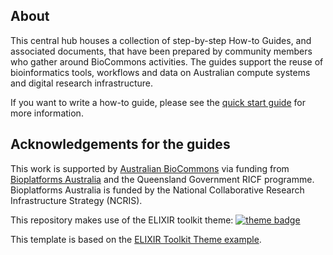 ## About
This central hub houses a collection of step-by-step How-to Guides, and associated documents, that have been prepared by community members who gather around BioCommons activities. The guides support the reuse of bioinformatics tools, workflows and data on Australian compute systems and digital research infrastructure.

If you want to write a how-to guide, please see the [quick start guide](https://australianbiocommons.github.io/how-to-guide-template/) for more information.  


## Acknowledgements for the guides

This work is supported by [Australian BioCommons](https://www.biocommons.org.au/) via funding from [Bioplatforms Australia](https://bioplatforms.com/) and the Queensland Government RICF programme. Bioplatforms Australia is funded by the National Collaborative Research Infrastructure Strategy (NCRIS).

This repository makes use of the ELIXIR toolkit theme: [![theme badge](https://img.shields.io/badge/ELIXIR%20toolkit%20theme-jekyll-blue?color=0d6efd)](https://github.com/ELIXIR-Belgium/elixir-toolkit-theme)

This template is based on the [ELIXIR Toolkit Theme example](https://github.com/ELIXIR-Belgium/elixir-toolkit-theme-example).
